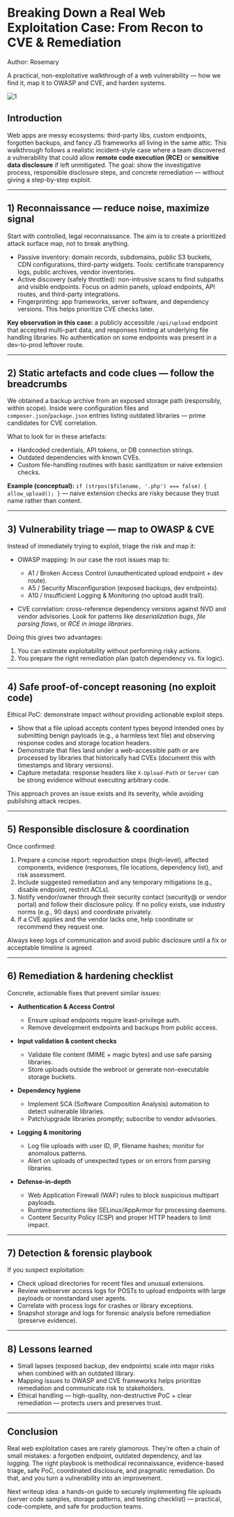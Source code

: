 # Breaking Down a Real Web Exploitation Case: From Recon to CVE & Remediation
Author: Rosemary

A practical, non-exploitative walkthrough of a web vulnerability — how we find it, map it to OWASP and CVE, and harden systems.

![1](https://bs-uploads.toptal.io/blackfish-uploads/components/blog_post_page/4085079/cover_image/retina_1708x683/cover-Redesign-WebSecurityVulnerabilities-Luke_Newsletter-739e3a6d8a75d57e8fa8225b2134dd04.png)

## Introduction

Web apps are messy ecosystems: third-party libs, custom endpoints, forgotten backups, and fancy JS frameworks all living in the same attic. This walkthrough follows a realistic incident-style case where a team discovered a vulnerability that could allow **remote code execution (RCE)** or **sensitive data disclosure** if left unmitigated. The goal: show the investigative process, responsible disclosure steps, and concrete remediation — without giving a step-by-step exploit.

---

## 1) Reconnaissance — reduce noise, maximize signal

Start with controlled, legal reconnaissance. The aim is to create a prioritized attack surface map, not to break anything.

* Passive inventory: domain records, subdomains, public S3 buckets, CDN configurations, third-party widgets. Tools: certificate transparency logs, public archives, vendor inventories.
* Active discovery (safely throttled): non-intrusive scans to find subpaths and visible endpoints. Focus on admin panels, upload endpoints, API routes, and third-party integrations.
* Fingerprinting: app frameworks, server software, and dependency versions. This helps prioritize CVE checks later.

**Key observation in this case:** a publicly accessible `/api/upload` endpoint that accepted multi-part data, and responses hinting at underlying file handling libraries. No authentication on some endpoints was present in a dev-to-prod leftover route.

---

## 2) Static artefacts and code clues — follow the breadcrumbs

We obtained a backup archive from an exposed storage path (responsibly, within scope). Inside were configuration files and `composer.json`/`package.json` entries listing outdated libraries — prime candidates for CVE correlation.

What to look for in these artefacts:

* Hardcoded credentials, API tokens, or DB connection strings.
* Outdated dependencies with known CVEs.
* Custom file-handling routines with basic sanitization or naive extension checks.

**Example (conceptual):** `if (strpos($filename, '.php') === false) { allow_upload(); }` — naive extension checks are risky because they trust name rather than content.

---

## 3) Vulnerability triage — map to OWASP & CVE

Instead of immediately trying to exploit, triage the risk and map it:

* OWASP mapping: In our case the root issues map to:

  * A1 / Broken Access Control (unauthenticated upload endpoint + dev route).
  * A5 / Security Misconfiguration (exposed backups, dev endpoints).
  * A10 / Insufficient Logging & Monitoring (no upload audit trail).
* CVE correlation: cross-reference dependency versions against NVD and vendor advisories. Look for patterns like *deserialization bugs*, *file parsing flaws*, or *RCE in image libraries*.

Doing this gives two advantages:

1. You can estimate exploitability without performing risky actions.
2. You prepare the right remediation plan (patch dependency vs. fix logic).

---

## 4) Safe proof-of-concept reasoning (no exploit code)

Ethical PoC: demonstrate impact *without* providing actionable exploit steps.

* Show that a file upload accepts content types beyond intended ones by submitting benign payloads (e.g., a harmless text file) and observing response codes and storage location headers.
* Demonstrate that files land under a web-accessible path or are processed by libraries that historically had CVEs (document this with timestamps and library versions).
* Capture metadata: response headers like `X-Upload-Path` or `Server` can be strong evidence without executing arbitrary code.

This approach proves an issue exists and its severity, while avoiding publishing attack recipes.

---

## 5) Responsible disclosure & coordination

Once confirmed:

1. Prepare a concise report: reproduction steps (high-level), affected components, evidence (responses, file locations, dependency list), and risk assessment.
2. Include suggested remediation and any temporary mitigations (e.g., disable endpoint, restrict ACLs).
3. Notify vendor/owner through their security contact (security@ or vendor portal) and follow their disclosure policy. If no policy exists, use industry norms (e.g., 90 days) and coordinate privately.
4. If a CVE applies and the vendor lacks one, help coordinate or recommend they request one.

Always keep logs of communication and avoid public disclosure until a fix or acceptable timeline is agreed.

---

## 6) Remediation & hardening checklist

Concrete, actionable fixes that prevent similar issues:

* **Authentication & Access Control**

  * Ensure upload endpoints require least-privilege auth.
  * Remove development endpoints and backups from public access.

* **Input validation & content checks**

  * Validate file content (MIME + magic bytes) and use safe parsing libraries.
  * Store uploads outside the webroot or generate non-executable storage buckets.

* **Dependency hygiene**

  * Implement SCA (Software Composition Analysis) automation to detect vulnerable libraries.
  * Patch/upgrade libraries promptly; subscribe to vendor advisories.

* **Logging & monitoring**

  * Log file uploads with user ID, IP, filename hashes; monitor for anomalous patterns.
  * Alert on uploads of unexpected types or on errors from parsing libraries.

* **Defense-in-depth**

  * Web Application Firewall (WAF) rules to block suspicious multipart payloads.
  * Runtime protections like SELinux/AppArmor for processing daemons.
  * Content Security Policy (CSP) and proper HTTP headers to limit impact.

---

## 7) Detection & forensic playbook

If you suspect exploitation:

* Check upload directories for recent files and unusual extensions.
* Review webserver access logs for POSTs to upload endpoints with large payloads or nonstandard user agents.
* Correlate with process logs for crashes or library exceptions.
* Snapshot storage and logs for forensic analysis before remediation (preserve evidence).

---

## 8) Lessons learned

* Small lapses (exposed backup, dev endpoints) scale into major risks when combined with an outdated library.
* Mapping issues to OWASP and CVE frameworks helps prioritize remediation and communicate risk to stakeholders.
* Ethical handling — high-quality, non-destructive PoC + clear remediation — protects users and preserves trust.

---

## Conclusion

Real web exploitation cases are rarely glamorous. They’re often a chain of small mistakes: a forgotten endpoint, outdated dependency, and lax logging. The right playbook is methodical reconnaissance, evidence-based triage, safe PoC, coordinated disclosure, and pragmatic remediation. Do that, and you turn a vulnerability into an improvement.

Next writeup idea: a hands-on guide to securely implementing file uploads (server code samples, storage patterns, and testing checklist) — practical, code-complete, and safe for production teams.
